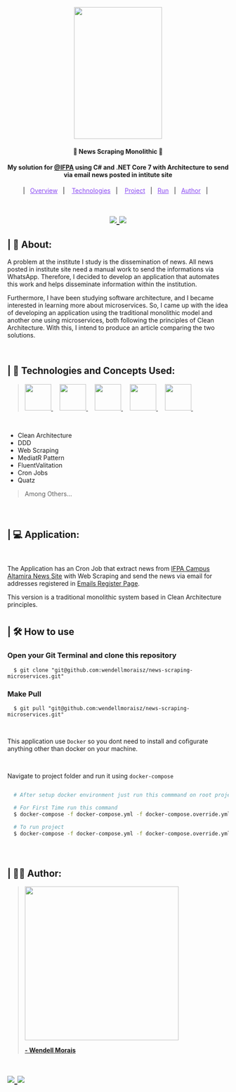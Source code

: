 <p align="center"> 
    <img width="200px" height="300px" src="https://i.imgur.com/aLQ3826.png"/>
</p>

<h4 align="center" >🚀 News Scraping Monolithic 🚀</h4>

<h4 align="center">
  My solution for <a href="https://altamira.ifpa.edu.br/ target="_blank" >@IFPA</a> using C# and .NET Core 7 with Architecture to send via email news posted in intitute site
</h4>

<p align="center">
  |&nbsp;&nbsp;
  <a style="color: #8a4af3;" href="#project">Overview</a>&nbsp;&nbsp;&nbsp;|&nbsp;&nbsp;&nbsp;
  <a style="color: #8a4af3;" href="#techs">Technologies</a>&nbsp;&nbsp;&nbsp;|&nbsp;&nbsp;&nbsp;
  <a style="color: #8a4af3;" href="#app">Project</a>&nbsp;&nbsp;&nbsp;|&nbsp;&nbsp;
  <a style="color: #8a4af3;" href="#run-project">Run</a>&nbsp;&nbsp;&nbsp;|&nbsp;&nbsp;
  <a style="color: #8a4af3;" href="#author">Author</a>&nbsp;&nbsp;&nbsp;|&nbsp;&nbsp;&nbsp;
</p>

#

<h1 align="center">
  
  <a target="_blank" href="https://github.com/wendellmoraisz">
    <img src="https://img.shields.io/static/v1?label=&message=wendellmoraisz&color=black&style=for-the-badge&logo=GITHUB"/>
  </a>

  <a target="_blank" href="https://www.linkedin.com/in/wendell-morais/">
    <img src='https://img.shields.io/static/v1?label=&message=Wendell%20Morais&color=black&style=for-the-badge&logo=LinkedIn'/> 
  </a>

</h1>

<p id="project"/>

<h2> | 💬 About:  </h2>

<p align="justfy">
  A problem at the institute I study is the dissemination of news. All news posted in institute site need a manual work to send the informations via WhatsApp. 
  Therefore, I decided to develop an application that automates this work and helps disseminate information within the institution.
</p>
<p>
  Furthermore, I have been studying software architecture, and I became interested in learning more about microservices. 
  So, I came up with the idea of developing an application using the traditional monolithic model and another one using microservices, both following the principles of Clean Architecture.
  With this, I intend to produce an article comparing the two solutions.
</p>

<br>

<h2 id="techs">
| 🧩 Technologies and Concepts Used:
</h2>
  
> <a target="_blank" href='https://learn.microsoft.com/pt-br/dotnet/csharp/'> <img width="60px" src="https://cdn.jsdelivr.net/gh/devicons/devicon/icons/csharp/csharp-original.svg" /> </a>&nbsp;&nbsp;&nbsp;
<a target="_blank" href='https://dotnet.microsoft.com/'> <img width="60px" src="https://cdn.jsdelivr.net/gh/devicons/devicon/icons/dotnetcore/dotnetcore-original.svg" /> </a>&nbsp;&nbsp;&nbsp;
 <a target="_blank" href='https://www.mysql.com/'> <img width="60px" src="https://cdn.jsdelivr.net/gh/devicons/devicon/icons/mysql/mysql-original-wordmark.svg" /> </a>&nbsp;&nbsp;&nbsp;
 <a target="_blank" href='https://www.docker.com/'> <img width="60px" src="https://cdn.jsdelivr.net/gh/devicons/devicon/icons/docker/docker-plain-wordmark.svg" /> </a>&nbsp;&nbsp;&nbsp;
<a target="_blank" href='https://git-scm.com/'> <img width="60px" src="https://cdn.jsdelivr.net/gh/devicons/devicon/icons/git/git-original-wordmark.svg" /> </a>&nbsp;&nbsp;&nbsp;

<br>

- Clean Architecture
- DDD
- Web Scraping
- MediatR Pattern
- FluentValitation
- Cron Jobs
- Quatz

> Among Others...
<br>

#

<h2 id="app">
  | 💻 Application:
</h2>

<br>

<p>
 The Application has an Cron Job that extract news from <a target="_blank" href="https://altamira.ifpa.edu.br/ultimas-noticias">IFPA Campus Altamira News Site</a> with Web Scraping and
  send the news via email for addresses registered in <a target="_blank" href="https://github.com/wendellmoraisz/emails-register-page">Emails Register Page</a>.
</p>

<p>
  This version is a traditional monolithic system based in Clean Architecture principles.
<p>

#

<h2 id="run-project"> 
   | 🛠️ How to use
</h2>

### Open your Git Terminal and clone this repository

```git
  $ git clone "git@github.com:wendellmoraisz/news-scraping-microservices.git"
```

### Make Pull

```git
  $ git pull "git@github.com:wendellmoraisz/news-scraping-microservices.git"
```

<br>

This application use `Docker` so you dont need to install and cofigurate anything other than docker on your machine.

<br>

Navigate to project folder and run it using `docker-compose`

```bash

  # After setup docker environment just run this commmand on root project folder:

  # For First Time run this command
  $ docker-compose -f docker-compose.yml -f docker-compose.override.yml up --build

  # To run project
  $ docker-compose -f docker-compose.yml -f docker-compose.override.yml up


```

<br>

#

<h2 id="author">
  | 🧑‍💻 Author:  
</h2>

> <a target="_blank" href="https://www.linkedin.com/in/wendell-morais/"> <img width="350px" src="https://instagram.fatm2-1.fna.fbcdn.net/v/t51.2885-15/364236795_658305826235139_7313126893555339390_n.heic?stp=dst-jpg_e35&efg=eyJ2ZW5jb2RlX3RhZyI6ImltYWdlX3VybGdlbi4xNDQweDE0NDAuc2RyIn0&_nc_ht=instagram.fatm2-1.fna.fbcdn.net&_nc_cat=103&_nc_ohc=jiK3Jgp18FIAX9aCnzv&edm=ACWDqb8BAAAA&ccb=7-5&ig_cache_key=MzE1Nzk0NTg3NDE1MTgwODk2Mw%3D%3D.2-ccb7-5&oh=00_AfDXD8WG7oupvawPVKJ_nnXk94Nf27W7vYU3osKg4K79MA&oe=65808644&_nc_sid=ee9879"/> <br> <p> <b> - Wendell Morais</b> </p></a>

<h1>
  <a target="_blank" href='https://github.com/wendellmoraisz'>
    <img src='https://img.shields.io/static/v1?label=&message=wendellmoraisz&color=black&style=for-the-badge&logo=GITHUB'> 
  </a>
  
   <a target="_blank" href='https://www.linkedin.com/in/wendell-morais/'>
    <img src='https://img.shields.io/static/v1?label=&message=Wendell%20Morais&color=black&style=for-the-badge&logo=LinkedIn'> 
  </a>
</h1>


<br>

